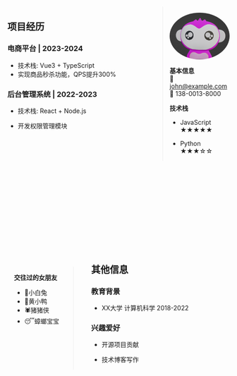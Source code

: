 ﻿<style>
/* 分栏布局 */
.resume-container {
    display: flex;
    width: 100%;
    gap: 20px;
  }
  
.container.reversed {
    display: flex;
    width: 100%;
    gap: 20px;
    margin-top: 200px;
}

  .main-content {
    flex: 7;  /* 70% */
    padding-right: 15px;
  }
  
  .secondMain{
       flex: 7;  /* 30% */
        padding-right: 1px;
        margin-left: 20px;
  }


  .sidebar {
      flex: 3;  /* 30% */
    border-left: 1px solid #eee;
    padding-left: 15px;
  }
  
  .girlfriend
  {
    flex: 3;  /* 70% */
    border-right: 1px solid #eee;
    padding-left: 15px;
    margin-top: 40px;
  }

  /* 强制分页 */
  .page-break {
    page-break-after: always;
    height: 0;
    visibility: hidden;
  }
  
  /* 图片样式 */
  .sidebar img {
    border-radius: 50%;
    display: block;
    margin: 0 auto 15px;
  }
  
  /* 打印优化 */
  @media print {
    body {
      margin: 0;
      padding: 1cm;
      font-size: 12pt;
    }
    .page-break {
      margin-top: 2cm;
    }

}
</style>

<!-- 分栏布局 -->
<div class="resume-container">

  <!-- 左侧栏（70%） -->
  <div class="main-content">
  
## 项目经历
### 电商平台 | 2023-2024
- 技术栈: Vue3 + TypeScript
- 实现商品秒杀功能，QPS提升300%

### 后台管理系统 | 2022-2023
- 技术栈: React + Node.js
- 开发权限管理模块

  </div>

  <!-- 右侧边栏（30%） -->
  <div class="sidebar">

![个人照片](gougou.png)

**基本信息**  
📧 john@example.com  
📱 138-0013-8000  

**技术栈**  
- JavaScript ★★★★★  
- Python ★★★☆☆  

  </div>
</div>

<!-- 强制分页 -->
<div class="page-break"></div>

<div class="container reversed">
    <div class="girlfriend">

**交往过的女朋友**
- 🐇小白兔
- 🦆黄小鸭
-  🕷猪猪侠
- 😴蟑螂宝宝
    </div>
    <div class="secondMain">

## 其他信息
### 教育背景
- XX大学 计算机科学 2018-2022

### 兴趣爱好
- 开源项目贡献
- 技术博客写作

    </div>
</div>